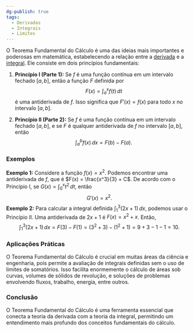 ```yaml
---
dg-publish: true
tags:
  - Derivadas
  - Integrais
  - Limites
---
```

O Teorema Fundamental do Cálculo é uma das ideias mais importantes e poderosas em matemática, estabelecendo a relação entre a [derivada](Derivadas) e a [integral](Integrais). Ele consiste em dois princípios fundamentais:

1. **Princípio I (Parte 1):** Se $f$ é uma função contínua em um intervalo fechado $[a, b]$, então a função $F$ definida por
$$
   F(x) = \int_a^x f(t) \, dt
$$
   é uma antiderivada de $f$. Isso significa que $F'(x) = f(x)$ para todo $x$ no intervalo $[a, b]$.

2. **Princípio II (Parte 2):** Se $f$ é uma função contínua em um intervalo fechado $[a, b]$, e se $F$ é qualquer antiderivada de $f$ no intervalo $[a, b]$, então
$$
   \int_a^b f(x) \, dx = F(b) - F(a).
$$
### Exemplos

**Exemplo 1:** Considere a função $f(x) = x^2$. Podemos encontrar uma antiderivada de $f$, que é $F(x) = \frac{x^3}{3} + C$. De acordo com o Princípio I, se $G(x) = \int_0^x t^2 \, dt$, então
$$
   G'(x) = x^2.
$$
**Exemplo 2:** Para calcular a integral definida $\int_1^3 (2x + 1) \, dx$, podemos usar o Princípio II. Uma antiderivada de $2x + 1$ é $F(x) = x^2 + x$. Então,
$$
   \int_1^3 (2x + 1) \, dx = F(3) - F(1) = (3^2 + 3) - (1^2 + 1) = 9 + 3 - 1 - 1 = 10.
$$
### Aplicações Práticas

O Teorema Fundamental do Cálculo é crucial em muitas áreas da ciência e engenharia, pois permite a avaliação de integrais definidas sem o uso de limites de somatórios. Isso facilita enormemente o cálculo de áreas sob curvas, volumes de sólidos de revolução, e soluções de problemas envolvendo fluxos, trabalho, energia, entre outros.

### Conclusão

O Teorema Fundamental do Cálculo é uma ferramenta essencial que conecta a teoria da derivada com a teoria da integral, permitindo um entendimento mais profundo dos conceitos fundamentais do cálculo.
